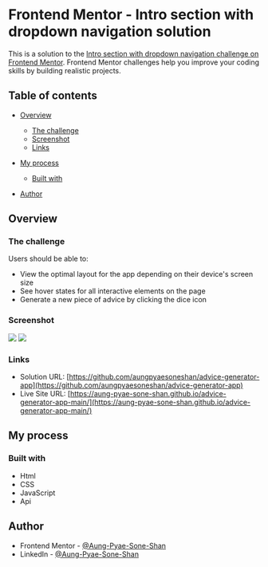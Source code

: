 # Frontend Mentor - Intro section with dropdown navigation solution

This is a solution to the [Intro section with dropdown navigation challenge on Frontend Mentor](https://www.frontendmentor.io/challenges/intro-section-with-dropdown-navigation-ryaPetHE5). Frontend Mentor challenges help you improve your coding skills by building realistic projects. 

## Table of contents

- [Overview](#overview)
  - [The challenge](#the-challenge)
  - [Screenshot](#screenshot)
  - [Links](#links)
- [My process](#my-process)
  - [Built with](#built-with)

- [Author](#author)



## Overview

### The challenge

Users should be able to:

- View the optimal layout for the app depending on their device's screen size
- See hover states for all interactive elements on the page
- Generate a new piece of advice by clicking the dice icon

### Screenshot

![](./screenshots/desktop.png)
![](./screenshots/mobile.png)

### Links

- Solution URL: [https://github.com/aungpyaesoneshan/advice-generator-app](https://github.com/aungpyaesoneshan/advice-generator-app)
- Live Site URL: [https://aung-pyae-sone-shan.github.io/advice-generator-app-main/](https://aung-pyae-sone-shan.github.io/advice-generator-app-main/)

## My process

### Built with

- Html
- CSS 
- JavaScript
- Api


## Author

<!-- - Website - [Add your name here](https://www.your-site.com) -->
- Frontend Mentor - [@Aung-Pyae-Sone-Shan](https://www.frontendmentor.io/profile/Happycloud250)
- LinkedIn - [@Aung-Pyae-Sone-Shan](https://www.linkedin.com/in/aung-pyae-sone-shan/)
<!-- - Twitter - [@yourusername](https://www.twitter.com/yourusername) -->




